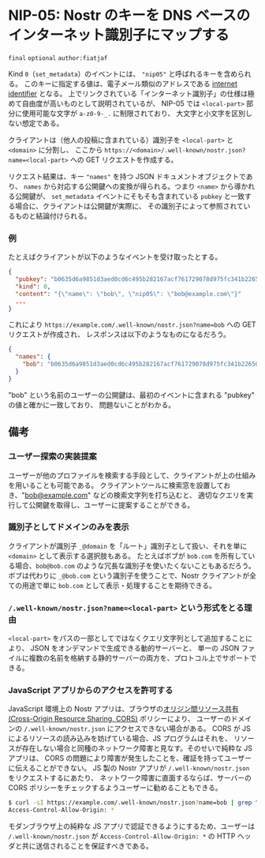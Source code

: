# NIP-05: Nostr のキーを DNS ベースのインターネット識別子にマップする

`final` `optional` `author:fiatjaf`

Kind `0`（`set_metadata`）のイベントには、 `"nip05"` と呼ばれるキーを含められる。
このキーに指定する値は、電子メール類似のアドレスである [internet identifier](https://datatracker.ietf.org/doc/html/rfc5322#section-3.4.1) となる。
上でリンクされている「インターネット識別子」の仕様は極めて自由度が高いものとして説明されているが、
NIP-05 では `<local-part>` 部分に使用可能な文字が `a-z0-9-_.` に制限されており、
大文字と小文字を区別しない想定である。

クライアントは（他人の投稿に含まれている）識別子を `<local-part>` と `<domain>` に分割し、
ここから `https://<domain>/.well-known/nostr.json?name=<local-part>` への 
GET リクエストを作成する。

リクエスト結果は、キー `"names"` を持つ JSON ドキュメントオブジェクトであり、
`names` から対応する公開鍵への変換が得られる。つまり `<name>` から導かれる公開鍵が、
`set_metadata` イベントにそもそも含まれている `pubkey` と一致する場合に、クライアントは公開鍵が実際に、
その識別子によって参照されているものと結論付けられる。

### 例

たとえばクライアントが以下のようなイベントを受け取ったとする。

```json
{
  "pubkey": "b0635d6a9851d3aed0cd6c495b282167acf761729078d975fc341b22650b07b9",
  "kind": 0,
  "content": "{\"name\": \"bob\", \"nip05\": \"bob@example.com\"}"
  ...
}
```

これにより `https://example.com/.well-known/nostr.json?name=bob` への GET リクエストが作成され、
レスポンスは以下のようなものになるだろう。

```json
{
  "names": {
    "bob": "b0635d6a9851d3aed0cd6c495b282167acf761729078d975fc341b22650b07b9"
  }
}
```

"bob" という名前のユーザーの公開鍵は、最初のイベントに含まれる "pubkey" の値と確かに一致しており、
問題ないことがわかる。

## 備考

### ユーザー探索の実装提案

ユーザーが他のプロファイルを検索する手段として、クライアントが上の仕組みを用いることも可能である。
クライアントツールに検索窓を設置しておき、"bob@example.com" などの検索文字列を打ち込むと、
適切なクエリを実行して公開鍵を取得し、ユーザーに提案することができる。

### 識別子としてドメインのみを表示

クライアントが識別子 `_@domain` を「ルート」識別子として扱い、それを単に 
`<domain>` として表示する選択肢もある。
たとえばボブが `bob.com` を所有している場合、`bob@bob.com` のような冗長な識別子を使いたくないこともあるだろう。ボブは代わりに `_@bob.com` という識別子を使うことで、Nostr クライアントが全ての用途で単に 
`bob.com` として表示・処理することを期待できる。

### `/.well-known/nostr.json?name=<local-part>` という形式をとる理由

`<local-part>` をパスの一部としてではなくクエリ文字列として追加することにより、
JSON をオンデマンドで生成できる動的サーバーと、
単一の JSON ファイルに複数の名前を格納する静的サーバーの両方を、プロトコル上でサポートできる。

### JavaScript アプリからのアクセスを許可する

JavaScript 環境上の Nostr アプリは、ブラウザの[オリジン間リソース共有 (Cross-Origin Resource Sharing, CORS)](https://developer.mozilla.org/ja/docs/Web/HTTP/CORS) ポリシーにより、
ユーザーのドメインの `/.well-known/nostr.json` にアクセスできない場合がある。
CORS が JS によるリソースの読み込みを妨げている場合、JS プログラムはそれを、
リソースが存在しない場合と同種のネットワーク障害と見なす。そのせいで純粋な JS アプリは、
CORS の問題により障害が発生したことを、確証を持ってユーザーに伝えることができない。
JS 製の Nostr アプリが `/.well-known/nostr.json` をリクエストするにあたり、
ネットワーク障害に直面するならば、サーバーの CORS ポリシーをチェックするようユーザーに勧めることもできる。

```bash
$ curl -sI https://example.com/.well-known/nostr.json?name=bob | grep ^Access-Control
Access-Control-Allow-Origin: *
```

モダンブラウザ上の純粋な JS アプリで認証できるようにするため、ユーザーは `/.well-known/nostr.json` が `Access-Control-Allow-Origin: *` の HTTP ヘッダと共に送信されることを保証すべきである。
